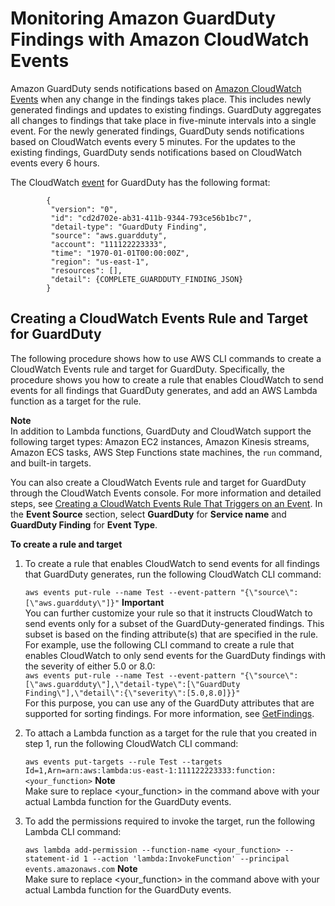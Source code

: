 # Monitoring Amazon GuardDuty Findings with Amazon CloudWatch Events<a name="guardduty_findings_cloudwatch"></a>

Amazon GuardDuty sends notifications based on [Amazon CloudWatch Events](http://docs.aws.amazon.com/AmazonCloudWatch/latest/events/WhatIsCloudWatchEvents.html) when any change in the findings takes place\. This includes newly generated findings and updates to existing findings\. GuardDuty aggregates all changes to findings that take place in five\-minute intervals into a single event\. For the newly generated findings, GuardDuty sends notifications based on CloudWatch events every 5 minutes\. For the updates to the existing findings, GuardDuty sends notifications based on CloudWatch events every 6 hours\. 

The CloudWatch [event](http://docs.aws.amazon.com/AmazonCloudWatch/latest/events/CloudWatchEventsandEventPatterns.html) for GuardDuty has the following format:

```
        {
         "version": "0",
         "id": "cd2d702e-ab31-411b-9344-793ce56b1bc7",
         "detail-type": "GuardDuty Finding",
         "source": "aws.guardduty",
         "account": "111122223333",
         "time": "1970-01-01T00:00:00Z",
         "region": "us-east-1",
         "resources": [],
         "detail": {COMPLETE_GUARDDUTY_FINDING_JSON}
        }
```

## Creating a CloudWatch Events Rule and Target for GuardDuty<a name="guardduty_cloudwatch_example"></a>

The following procedure shows how to use AWS CLI commands to create a CloudWatch Events rule and target for GuardDuty\. Specifically, the procedure shows you how to create a rule that enables CloudWatch to send events for all findings that GuardDuty generates, and add an AWS Lambda function as a target for the rule\. 

**Note**  
In addition to Lambda functions, GuardDuty and CloudWatch support the following target types: Amazon EC2 instances, Amazon Kinesis streams, Amazon ECS tasks, AWS Step Functions state machines, the `run` command, and built\-in targets\.

You can also create a CloudWatch Events rule and target for GuardDuty through the CloudWatch Events console\. For more information and detailed steps, see [Creating a CloudWatch Events Rule That Triggers on an Event](https://docs.aws.amazon.com/AmazonCloudWatch/latest/events/Create-CloudWatch-Events-Rule.html)\. In the **Event Source** section, select **GuardDuty** for **Service name** and **GuardDuty Finding** for **Event Type**\. 

**To create a rule and target**

1. To create a rule that enables CloudWatch to send events for all findings that GuardDuty generates, run the following CloudWatch CLI command: 

   `aws events put-rule --name Test --event-pattern "{\"source\":[\"aws.guardduty\"]}"`
**Important**  
You can further customize your rule so that it instructs CloudWatch to send events only for a subset of the GuardDuty\-generated findings\. This subset is based on the finding attribute\(s\) that are specified in the rule\. For example, use the following CLI command to create a rule that enables CloudWatch to only send events for the GuardDuty findings with the severity of either 5\.0 or 8\.0:   
`aws events put-rule --name Test --event-pattern "{\"source\":[\"aws.guardduty\"],\"detail-type\":[\"GuardDuty Finding\"],\"detail\":{\"severity\":[5.0,8.0]}}"`  
For this purpose, you can use any of the GuardDuty attributes that are supported for sorting findings\. For more information, see [GetFindings](get-findings.md)\.

1. To attach a Lambda function as a target for the rule that you created in step 1, run the following CloudWatch CLI command:

   `aws events put-targets --rule Test --targets Id=1,Arn=arn:aws:lambda:us-east-1:111122223333:function:<your_function>`
**Note**  
Make sure to replace <your\_function> in the command above with your actual Lambda function for the GuardDuty events\.

1. To add the permissions required to invoke the target, run the following Lambda CLI command:

   `aws lambda add-permission --function-name <your_function> --statement-id 1 --action 'lambda:InvokeFunction' --principal events.amazonaws.com`
**Note**  
Make sure to replace <your\_function> in the command above with your actual Lambda function for the GuardDuty events\.